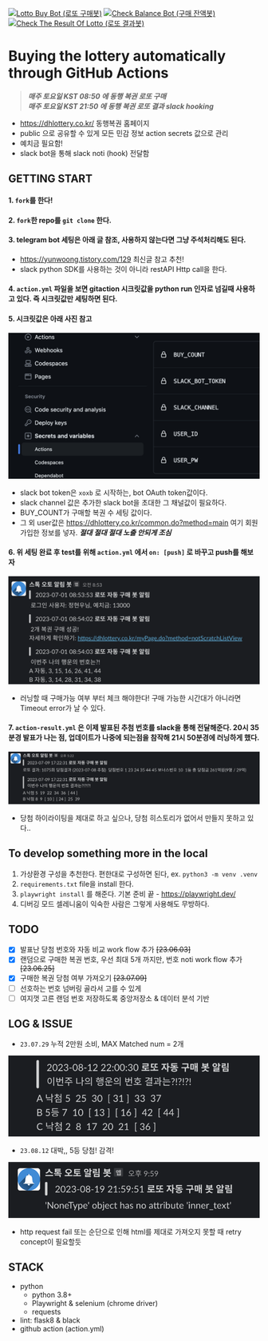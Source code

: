 [![Lotto Buy Bot (로또 구매봇)](https://github.com/richrobo/auto-lotto/actions/workflows/action.yml/badge.svg?branch=main)](https://github.com/richrobo/auto-lotto/actions/workflows/action.yml)
[![Check Balance Bot (구매 잔액봇)](https://github.com/richrobo/auto-lotto/actions/workflows/action-balance.yml/badge.svg?branch=main)](https://github.com/richrobo/auto-lotto/actions/workflows/action-balance.yml)
[![Check The Result Of Lotto (로또 결과봇)](https://github.com/richrobo/auto-lotto/actions/workflows/action-result.yml/badge.svg?branch=main)](https://github.com/richrobo/auto-lotto/actions/workflows/action-result.yml)

# Buying the lottery automatically through GitHub Actions
> ***매주 토요일 KST 08:50 에 동행 복권 로또 구매*** <br/>
> ***매주 토요일 KST 21:50 에 동행 복권 로또 결과 slack hooking***
- https://dhlottery.co.kr/ 동행복권 홈페이지
- public 으로 공유할 수 있게 모든 민감 정보 action secrets 값으로 관리
- 예치금 필요함!
- slack bot을 통해 slack noti (hook) 전달함

## GETTING START

#### 1. `fork`를 한다!

#### 2. `fork`한 repo를 `git clone` 한다.

#### 3. telegram bot 세팅은 아래 글 참조, 사용하지 않는다면 그냥 주석처리해도 된다.
- https://yunwoong.tistory.com/129 최신글 참고 추천!
- slack python SDK를 사용하는 것이 아니라 restAPI Http call을 한다.

#### 4. `action.yml` 파일을 보면 gitaction 시크릿값을 python run 인자로 넘길때 사용하고 있다. 즉 시크릿값만 세팅하면 된다.

#### 5. 시크릿값은 아래 사진 참고

![](./imgs/img2.png)

- slack bot token은 `xoxb` 로 시작하는, bot OAuth token값이다.
- slack channel 값은 추가한 slack bot을 초대한 그 채널값이 필요하다.
- BUY_COUNT가 구매할 복권 수 세팅 값이다.
- 그 외 user값은 https://dhlottery.co.kr/common.do?method=main 여기 회원가입한 정보를 넣자. ***절대 절대 절대 노출 안되게 조심***

#### 6. 위 세팅 완료 후 test를 위해 `action.yml` 에서 `on: [push]` 로 바꾸고 push를 해보자

![](./imgs/img3.png)

- 러닝할 때 구매가능 여부 부터 체크 해야한다! 구매 가능한 시간대가 아니라면 Timeout error가 날 수 있다.

#### 7. `action-result.yml` 은 이제 발표된 추첨 번호를 slack을 통해 전달해준다. 20시 35분경 발표가 나는 점, 업데이트가 나중에 되는점을 참작해 21시 50분경에 러닝하게 했다.

![](./imgs/img4.png)

- 당첨 하이라이팅을 제대로 하고 싶으나, 당첨 히스토리가 없어서 만들지 못하고 있다..

## To develop something more in the local

1. 가상환경 구성을 추천한다. 편한대로 구성하면 된다, ex. `python3 -m venv .venv`
2. `requirements.txt` file을 install 한다.
3. `playwright install` 를 해준다. 기본 준비 끝 - https://playwright.dev/
4. 디버깅 모드 셀레니움이 익숙한 사람은 그렇게 사용해도 무방하다.


## TODO
- [x] 발표난 당첨 번호와 자동 비교 work flow 추가 ~~[23.06.03]~~
- [x] 랜덤으로 구매한 복권 번호, 우선 최대 5개 까지만, 번호 noti work flow 추가 ~~[23.06.25]~~
- [x] 구매한 복권 당첨 여부 가져오기 ~~[23.07.09]~~
- [ ] 선호하는 번호 넘버링 골라서 고를 수 있게
- [ ] 여지껏 고른 랜덤 번호 저장하도록 중앙저장소 & 데이터 분석 기반

## LOG & ISSUE

- `23.07.29` 누적 2만원 소비, MAX Matched num = 2개

![](./imgs/img-get-1.png)

- `23.08.12` 대박,, 5등 당첨! 감격!

![](./imgs/img5.png)

- http request fail 또는 순단으로 인해 html를 제대로 가져오지 못할 때 retry concept이 필요할듯

## STACK
- python
    - python 3.8+
    - Playwright & selenium (chrome driver)
    - requests
- lint: flask8 & black
- github action (action.yml)
